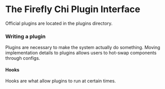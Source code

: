 # The Firefly Chi Plugin Interface
Official plugins are located in the plugins directory.



### Writing a plugin
Plugins are necessary to make the system actually do something. Moving 
implementation details to plugins allows users to hot-swap components
through configs.

#### Hooks
Hooks are what allow plugins to run at certain times. 

